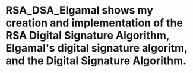 # RSA_DSA_Elgamal shows my creation and implementation of the RSA Digital Signature Algorithm, Elgamal's digital signature algoritm, and the Digital Signature Algorithm.

